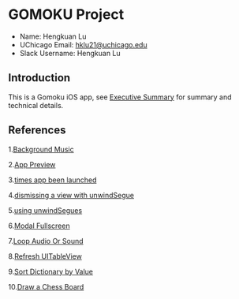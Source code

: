 # GOMOKU Project

* Name:             Hengkuan Lu
* UChicago Email:   hklu21@uchicago.edu
* Slack Username:   Hengkuan Lu

## Introduction

This is a Gomoku iOS app, see [Executive Summary](https://github.com/uchicago-mobi/mpcs51030-2022-winter-final-project-hklu21-guahuang2/blob/main/executive_summary.pdf) for summary and technical details.

## References
1.[Background Music](https://www.youtube.com/watch?v=0wu-Xbw42sc)

2.[App Preview](https://stackoverflow.com/questions/25797990/capture-ios-simulator-video-for-app-preview)

3.[times app been launched](https://stackoverflow.com/questions/31966810/count-number-of-times-app-has-been-launched-using-swift)

4.[dismissing a view with unwindSegue](https://developer.apple.com/documentation/uikit/resource_management/dismissing_a_view_controller_with_an_unwind_segue)

5.[using unwindSegues](https://medium.com/@ldeme/unwind-segues-in-swift-5-e392134c65fd)

6.[Modal Fullscreen](https://stackoverflow.com/questions/56435510/presenting-modal-in-ios-13-fullscreen)

7.[Loop Audio Or Sound](https://www.advancedswift.com/play-a-sound-in-swift/)

8.[Refresh UITableView](https://stackoverflow.com/questions/35552083/refresh-uitableview-in-swift)

9.[Sort Dictionary by Value](https://programmingwithswift.com/how-to-sort-a-dictionary-by-value-with-swift/)

10.[Draw a Chess Board](https://github.com/JiachenRen/Gomoku/blob/master/Gomoku/BoardView.swift)

